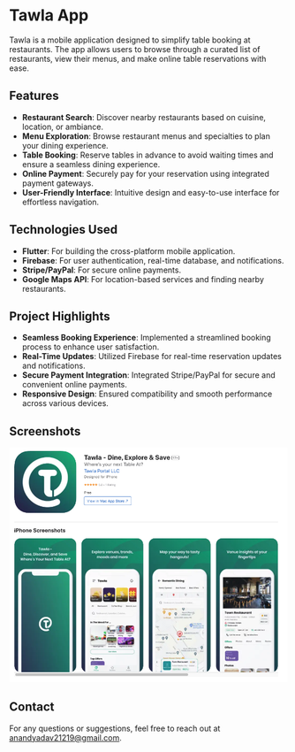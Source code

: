 # Tawla App

Tawla is a mobile application designed to simplify table booking at restaurants. The app allows users to browse through a curated list of restaurants, view their menus, and make online table reservations with ease.

## Features

- **Restaurant Search**: Discover nearby restaurants based on cuisine, location, or ambiance.
- **Menu Exploration**: Browse restaurant menus and specialties to plan your dining experience.
- **Table Booking**: Reserve tables in advance to avoid waiting times and ensure a seamless dining experience.
- **Online Payment**: Securely pay for your reservation using integrated payment gateways.
- **User-Friendly Interface**: Intuitive design and easy-to-use interface for effortless navigation.

## Technologies Used

- **Flutter**: For building the cross-platform mobile application.
- **Firebase**: For user authentication, real-time database, and notifications.
- **Stripe/PayPal**: For secure online payments.
- **Google Maps API**: For location-based services and finding nearby restaurants.

## Project Highlights

- **Seamless Booking Experience**: Implemented a streamlined booking process to enhance user satisfaction.
- **Real-Time Updates**: Utilized Firebase for real-time reservation updates and notifications.
- **Secure Payment Integration**: Integrated Stripe/PayPal for secure and convenient online payments.
- **Responsive Design**: Ensured compatibility and smooth performance across various devices.

## Screenshots

![Tableat App](https://github.com/anandyadav21219/Tawla-App/blob/main/tawla_app.png?raw=true)

## Contact

For any questions or suggestions, feel free to reach out at [anandyadav21219@gmail.com](mailto:anandyadav21219@egmail.com).
